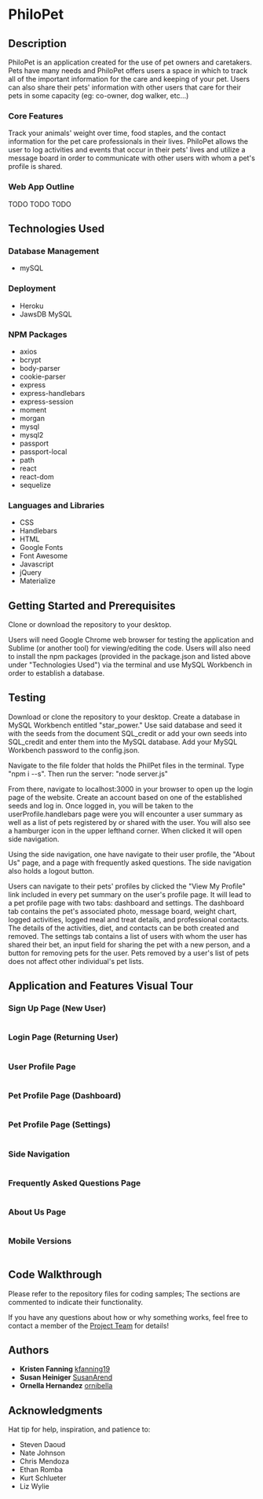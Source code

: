 # PhiloPet

## Description

PhiloPet is an application created for the use of pet owners and caretakers.  Pets have many needs and PhiloPet offers users a space in which to track all of the important information for the care and keeping of your pet.  Users can also share their pets' information with other users that care for their pets in some capacity (eg: co-owner, dog walker, etc...)

### Core Features

Track your animals' weight over time, food staples, and the contact information for the pet care professionals in their lives.  PhiloPet allows the user to log activities and events that occur in their pets' lives and utilize a message board in order to communicate with other users with whom a pet's profile is shared.

### Web App Outline

TODO TODO TODO

## Technologies Used

### Database Management
* mySQL

### Deployment
* Heroku
* JawsDB MySQL

### NPM Packages
* axios
* bcrypt
* body-parser
* cookie-parser
* express
* express-handlebars
* express-session
* moment
* morgan
* mysql
* mysql2
* passport
* passport-local
* path
* react
* react-dom
* sequelize

### Languages and Libraries
* CSS
* Handlebars
* HTML
* Google Fonts
* Font Awesome
* Javascript
* jQuery
* Materialize

## Getting Started and Prerequisites

Clone or download the repository to your desktop.

Users will need Google Chrome web browser for testing the application and Sublime (or another tool) for viewing/editing the code.  Users will also need to install the npm packages (provided in the package.json and listed above under "Technologies Used") via the terminal and use MySQL Workbench in order to establish a database.

## Testing

Download or clone the repository to your desktop.  Create a database in MySQL Workbench entitled "star_power."  Use said database and seed it with the seeds from the document SQL_credit or add your own seeds into SQL_credit and enter them into the MySQL database.  Add your MySQL Workbench password to the config.json.

Navigate to the file folder that holds the PhilPet files in the terminal.  Type "npm i --s".  Then run the server: "node server.js" 

From there, navigate to localhost:3000 in your browser to open up the login page of the website. Create an account based on one of the established seeds and log in.  Once logged in, you will be taken to the userProfile.handlebars page were you will encounter a user summary as well as a list of pets registered by or shared with the user.  You will also see a hamburger icon in the upper lefthand corner.  When clicked it will open side navigation. 

Using the side navigation, one have navigate to their user profile, the "About Us" page, and a page with frequently asked questions.  The side navigation also holds a logout button.

Users can navigate to their pets' profiles by clicked the "View My Profile" link included in every pet summary on the user's profile page.  It will lead to a pet profile page with two tabs:  dashboard and settings.  The dashboard tab contains the pet's associated photo, message board, weight chart, logged activities, logged meal and treat details, and professional contacts.  The details of the activities, diet, and contacts can be both created and removed.  The settings tab contains a list of users with whom the user has shared their bet, an input field for sharing the pet with a new person, and a button for removing pets for the user.  Pets removed by a user's list of pets does not affect other individual's pet lists.

## Application and Features Visual Tour

### Sign Up Page (New User)
![]()

### Login Page (Returning User)
![]()

### User Profile Page
![]()

### Pet Profile Page (Dashboard)
![]()

### Pet Profile Page (Settings)
![]()

### Side Navigation
![]()

### Frequently Asked Questions Page
![]()

### About Us Page
![]()

### Mobile Versions
![]()

## Code Walkthrough
Please refer to the repository files for coding samples; The sections are commented to indicate their functionality.

If you have any questions about how or why something works, feel free to contact a member of the [Project Team](https://github.com/kfanning19/PetMinder) for details!

## Authors
* **Kristen Fanning** [kfanning19](https://github.com/kfanning19)
* **Susan Heiniger** [SusanArend](https://github.com/SusanArend)
* **Ornella Hernandez** [ornibella](https://github.com/ornibella)

## Acknowledgments
Hat tip for help, inspiration, and patience to:

* Steven Daoud
* Nate Johnson
* Chris Mendoza
* Ethan Romba
* Kurt Schlueter
* Liz Wylie
